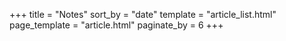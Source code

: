 +++
title = "Notes"
sort_by = "date"
template = "article_list.html"
page_template = "article.html"
paginate_by = 6
+++

